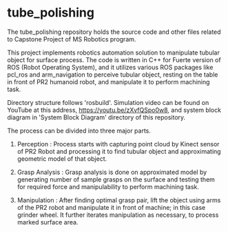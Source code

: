 # tube_polishing
The tube_polishing repository holds the source code and other files related to Capstone Project of MS Robotics program. 

This project implements robotics automation solution to manipulate tubular object for surface process. The code is written in C++ for Fuerte version of ROS (Robot Operating System), and it utilizes various ROS packages like pcl_ros and arm_navigation to perceive tubular object, resting on the table in front of PR2 humanoid robot, and manipulate it to perform machining task.  

Directory structure follows 'rosbuild'. Simulation video can be found on YouTube at this address, https://youtu.be/zXvfQSpo0w8, and system block diagram in 'System Block Diagram' directory of this repository.

The process can be divided into three major parts.

1) Perception : Process starts with capturing point cloud by Kinect sensor of PR2 Robot and processing it to find tubular object and approximating geometric model of that object.  

2) Grasp Analysis : Grasp analysis is done on approximated model by generating number of sample grasps on the surface and testing them for required force and manipulability to perform machining task. 

3) Manipulation : After finding optimal grasp pair, lift the object using arms of the PR2 robot and manipulate it in front of machine; in this case grinder wheel. It further iterates manipulation as necessary, to process marked surface area.

